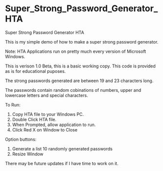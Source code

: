 # Super_Strong_Password_Generator_HTA
Super Strong Password Generator HTA


This is my simple demo of how to make a super strong password generator.

Note: HTA Applications run on pretty much every version of Microsoft Windows.

This is verison 1.0 Beta, this is a basic working copy.
This code is provided as is for educational puposes.


The strong passwords generated are between 19 and 23 characters long.


The passwords contain random cobinations of numbers, upper and lowercase letters and special characters.

To Run:

1. Copy HTA file to your Windows PC.
2. Double Click HTA file.
3. When Prompted, allow application to run.
4. Click Red X on Window to Close

Option buttons:

1. Generate a list 10 randomly generated passwords
2. Resize Window

There may be future updates if I have time to work on it.


